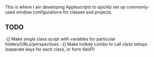 This is where I am developing Applescripts to quickly set up commonly-used window configurations for classes and projects.

## TODO

-[] Make single class script with variables for particular folders/URLs/perspectives.
-[] Make hotkey combo to call class setups (separate keys for each class, or form field?)
